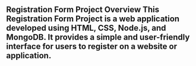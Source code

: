 <h2>Registration Form Project
Overview
This Registration Form Project is a web application developed using HTML, CSS, Node.js, and MongoDB. It provides a simple and user-friendly interface for users to register on a website or application.</h2>
